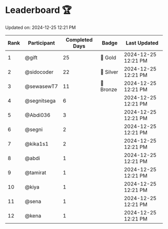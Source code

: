 # Leaderboard 🏆

Updated on: 2024-12-25 12:21 PM

| Rank | Participant       | Completed Days | Badge      | Last Updated         |
|------|-------------------|----------------|------------|----------------------|
| 1    | @gift             | 25             | 🏅 Gold     | 2024-12-25 12:21 PM |
| 2    | @sidocoder        | 22             | 🥈 Silver   | 2024-12-25 12:21 PM |
| 3    | @sewasewT7        | 11             | 🥉 Bronze   | 2024-12-25 12:21 PM |
| 4    | @segnitsega       | 6              |            | 2024-12-25 12:21 PM |
| 5    | @Abdi036          | 3              |            | 2024-12-25 12:21 PM |
| 6    | @segni            | 2              |            | 2024-12-25 12:21 PM |
| 7    | @kika1s1          | 2              |            | 2024-12-25 12:21 PM |
| 8    | @abdi             | 1              |            | 2024-12-25 12:21 PM |
| 9    | @tamirat          | 1              |            | 2024-12-25 12:21 PM |
| 10   | @kiya             | 1              |            | 2024-12-25 12:21 PM |
| 11   | @sena             | 1              |            | 2024-12-25 12:21 PM |
| 12   | @kena             | 1              |            | 2024-12-25 12:21 PM |
